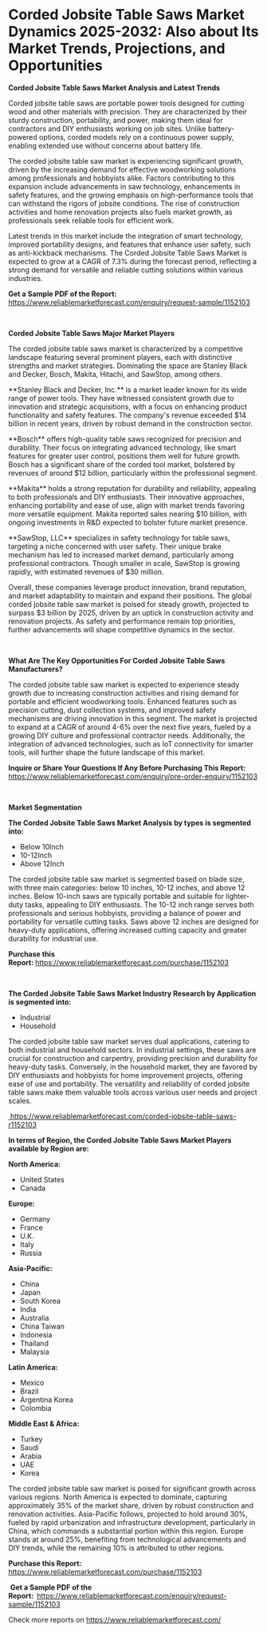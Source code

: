 <p><h1>Corded Jobsite Table Saws Market Dynamics 2025-2032: Also about Its Market Trends, Projections, and Opportunities</h1></p><p><strong>Corded Jobsite Table Saws Market Analysis and Latest Trends</strong></p>
<p><p>Corded jobsite table saws are portable power tools designed for cutting wood and other materials with precision. They are characterized by their sturdy construction, portability, and power, making them ideal for contractors and DIY enthusiasts working on job sites. Unlike battery-powered options, corded models rely on a continuous power supply, enabling extended use without concerns about battery life.</p><p>The corded jobsite table saw market is experiencing significant growth, driven by the increasing demand for effective woodworking solutions among professionals and hobbyists alike. Factors contributing to this expansion include advancements in saw technology, enhancements in safety features, and the growing emphasis on high-performance tools that can withstand the rigors of jobsite conditions. The rise of construction activities and home renovation projects also fuels market growth, as professionals seek reliable tools for efficient work.</p><p>Latest trends in this market include the integration of smart technology, improved portability designs, and features that enhance user safety, such as anti-kickback mechanisms. The Corded Jobsite Table Saws Market is expected to grow at a CAGR of 7.3% during the forecast period, reflecting a strong demand for versatile and reliable cutting solutions within various industries.</p></p>
<p><strong>Get a Sample PDF of the Report:&nbsp;</strong> <a href="https://www.reliablemarketforecast.com/enquiry/request-sample/1152103?utm_campaign=2949&utm_medium=2&utm_source=Github&utm_content=ia&utm_term=12042025&utm_id=corded-jobsite-table-saws">https://www.reliablemarketforecast.com/enquiry/request-sample/1152103</a></p>
<p>&nbsp;</p>
<p><strong>Corded Jobsite Table Saws Major Market Players</strong></p>
<p><p>The corded jobsite table saws market is characterized by a competitive landscape featuring several prominent players, each with distinctive strengths and market strategies. Dominating the space are Stanley Black and Decker, Bosch, Makita, Hitachi, and SawStop, among others.</p><p>**Stanley Black and Decker, Inc.** is a market leader known for its wide range of power tools. They have witnessed consistent growth due to innovation and strategic acquisitions, with a focus on enhancing product functionality and safety features. The company's revenue exceeded $14 billion in recent years, driven by robust demand in the construction sector.</p><p>**Bosch** offers high-quality table saws recognized for precision and durability. Their focus on integrating advanced technology, like smart features for greater user control, positions them well for future growth. Bosch has a significant share of the corded tool market, bolstered by revenues of around $12 billion, particularly within the professional segment.</p><p>**Makita** holds a strong reputation for durability and reliability, appealing to both professionals and DIY enthusiasts. Their innovative approaches, enhancing portability and ease of use, align with market trends favoring more versatile equipment. Makita reported sales nearing $10 billion, with ongoing investments in R&D expected to bolster future market presence.</p><p>**SawStop, LLC** specializes in safety technology for table saws, targeting a niche concerned with user safety. Their unique brake mechanism has led to increased market demand, particularly among professional contractors. Though smaller in scale, SawStop is growing rapidly, with estimated revenues of $30 million.</p><p>Overall, these companies leverage product innovation, brand reputation, and market adaptability to maintain and expand their positions. The global corded jobsite table saw market is poised for steady growth, projected to surpass $3 billion by 2025, driven by an uptick in construction activity and renovation projects. As safety and performance remain top priorities, further advancements will shape competitive dynamics in the sector.</p></p>
<p>&nbsp;</p>
<p><strong>What Are The Key Opportunities For Corded Jobsite Table Saws Manufacturers?</strong></p>
<p><p>The corded jobsite table saw market is expected to experience steady growth due to increasing construction activities and rising demand for portable and efficient woodworking tools. Enhanced features such as precision cutting, dust collection systems, and improved safety mechanisms are driving innovation in this segment. The market is projected to expand at a CAGR of around 4-6% over the next five years, fueled by a growing DIY culture and professional contractor needs. Additionally, the integration of advanced technologies, such as IoT connectivity for smarter tools, will further shape the future landscape of this market.</p></p>
<p><strong>Inquire or Share Your Questions If Any Before Purchasing This Report:</strong> <a href="https://www.reliablemarketforecast.com/enquiry/pre-order-enquiry/1152103?utm_campaign=2949&utm_medium=2&utm_source=Github&utm_content=ia&utm_term=12042025&utm_id=corded-jobsite-table-saws">https://www.reliablemarketforecast.com/enquiry/pre-order-enquiry/1152103</a></p>
<p>&nbsp;</p>
<p><strong>Market Segmentation</strong></p>
<p><strong>The Corded Jobsite Table Saws Market Analysis by types is segmented into:</strong></p>
<p><ul><li>Below 10Inch</li><li>10-12Inch</li><li>Above 12Inch</li></ul></p>
<p><p>The corded jobsite table saw market is segmented based on blade size, with three main categories: below 10 inches, 10-12 inches, and above 12 inches. Below 10-inch saws are typically portable and suitable for lighter-duty tasks, appealing to DIY enthusiasts. The 10-12 inch range serves both professionals and serious hobbyists, providing a balance of power and portability for versatile cutting tasks. Saws above 12 inches are designed for heavy-duty applications, offering increased cutting capacity and greater durability for industrial use.</p></p>
<p><strong>Purchase this Report:&nbsp;</strong><a href="https://www.reliablemarketforecast.com/purchase/1152103?utm_campaign=2949&utm_medium=2&utm_source=Github&utm_content=ia&utm_term=12042025&utm_id=corded-jobsite-table-saws">https://www.reliablemarketforecast.com/purchase/1152103</a></p>
<p>&nbsp;</p>
<p><strong>The Corded Jobsite Table Saws Market Industry Research by Application is segmented into:</strong></p>
<p><ul><li>Industrial</li><li>Household</li></ul></p>
<p><p>The corded jobsite table saw market serves dual applications, catering to both industrial and household sectors. In industrial settings, these saws are crucial for construction and carpentry, providing precision and durability for heavy-duty tasks. Conversely, in the household market, they are favored by DIY enthusiasts and hobbyists for home improvement projects, offering ease of use and portability. The versatility and reliability of corded jobsite table saws make them valuable tools across various user needs and project scales.</p></p>
<p><a href="https://www.reliablemarketforecast.com/corded-jobsite-table-saws-r1152103?utm_campaign=2949&utm_medium=2&utm_source=Github&utm_content=ia&utm_term=12042025&utm_id=corded-jobsite-table-saws">&nbsp;https://www.reliablemarketforecast.com/corded-jobsite-table-saws-r1152103</a></p>
<p><strong>In terms of Region, the Corded Jobsite Table Saws Market Players available by Region are:</strong></p>
<p>
    <p> <strong> North America: </strong>
        <ul>
            <li>United States</li>
            <li>Canada</li>
        </ul>
        </p> 
    <p> <strong> Europe: </strong>
        <ul>
            <li>Germany</li>
            <li>France</li>
            <li>U.K.</li>
            <li>Italy</li>
            <li>Russia</li>
        </ul>
        </p> 
    <p> <strong> Asia-Pacific: </strong>
        <ul>
            <li>China</li>
            <li>Japan</li>
            <li>South Korea</li>
            <li>India</li>
            <li>Australia</li>
            <li>China Taiwan</li>
            <li>Indonesia</li>
            <li>Thailand</li>
            <li>Malaysia</li>
        </ul>
        </p> 
    <p> <strong> Latin America: </strong>
        <ul>
            <li>Mexico</li>
            <li>Brazil</li>
            <li>Argentina Korea</li>
            <li>Colombia</li>
        </ul>
        </p> 
    <p> <strong> Middle East & Africa: </strong>
        <ul>
            <li>Turkey</li>
            <li>Saudi</li>
            <li>Arabia</li>
            <li>UAE</li>
            <li>Korea</li>
        </ul>
    </p>
    </p>
<p><p>The corded jobsite table saw market is poised for significant growth across various regions. North America is expected to dominate, capturing approximately 35% of the market share, driven by robust construction and renovation activities. Asia-Pacific follows, projected to hold around 30%, fueled by rapid urbanization and infrastructure development, particularly in China, which commands a substantial portion within this region. Europe stands at around 25%, benefiting from technological advancements and DIY trends, while the remaining 10% is attributed to other regions.</p></p>
<p><strong>Purchase this Report: </strong><a href="https://www.reliablemarketforecast.com/purchase/1152103?utm_campaign=2949&utm_medium=2&utm_source=Github&utm_content=ia&utm_term=12042025&utm_id=corded-jobsite-table-saws">https://www.reliablemarketforecast.com/purchase/1152103</a></p>
<p>&nbsp;<strong>Get a Sample PDF of the Report:&nbsp;&nbsp;</strong><a href="https://www.reliablemarketforecast.com/enquiry/request-sample/1152103?utm_campaign=2949&utm_medium=2&utm_source=Github&utm_content=ia&utm_term=12042025&utm_id=corded-jobsite-table-saws">https://www.reliablemarketforecast.com/enquiry/request-sample/1152103</a></p>
<p><strong></strong></p>
<p>Check more reports on <a href="https://www.reliablemarketforecast.com/?utm_campaign=2949&utm_medium=2&utm_source=Github&utm_content=ia&utm_term=12042025&utm_id=corded-jobsite-table-saws">https://www.reliablemarketforecast.com/</a></p>